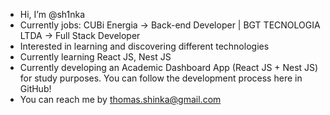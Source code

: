 - Hi, I’m @sh1nka
- Currently jobs: CUBi Energia -> Back-end Developer | BGT TECNOLOGIA LTDA -> Full Stack Developer
- Interested in learning and discovering different technologies
- Currently learning React JS, Nest JS
- Currently developing an Academic Dashboard App (React JS + Nest JS) for study purposes. You can follow the development process here in GitHub!
- You can reach me by thomas.shinka@gmail.com

<!---
sh1nka/sh1nka is a ✨ special ✨ repository because its `README.md` (this file) appears on your GitHub profile.
You can click the Preview link to take a look at your changes.
--->
